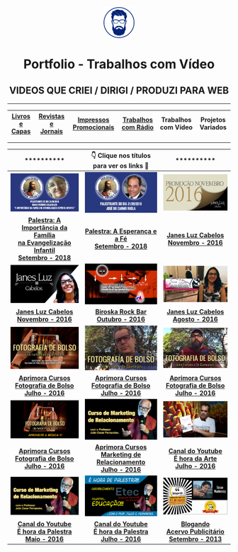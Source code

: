 <p align="center">
<a href="https://github.com/3DGuima">
  <img src="https://github.com/3DGuima/3DGuima/blob/dc8573070b20afbede441ea49ea88372232a8089/main-images/eu-icon-256x256-2020.png" alt="3DGuima" style="width:70px;height:70px;">
</a>
</p>

<h1 align="center">Portfolio - Trabalhos com Vídeo</h1>

<h2 align="center">VIDEOS QUE CRIEI / DIRIGI / PRODUZI PARA WEB</h2>

----

| [**Livros e Capas**](/livros-capas/livros-capas.md) | [**Revistas e Jornais**](/revistas-jornais/revistas-jornais.md) | [**Impressos Promocionais**](/impressos-promocionais/impressos-promocionais.md)  | [**Trabalhos com Rádio**](/trabalhos-radio/trabalhos-radio.md) | **Trabalhos com Vídeo** | **Projetos Variados** |
| :-----: | :-----: | :-----: | :-----: | :-----: |:-----: |

----

 ********** | ****👇 Clique nos títulos para ver os links 🎯**** | **********
|:-----:|:-----:|:-----:|
![](/trabalhos-video/00b-virginia.jpg)  | ![](/trabalhos-video/00a-ruela.jpg) | ![](/trabalhos-video/001-portfolio-video-thumbnail-promocao-novembro-2016-salao-cabeleireiro-janes-luz-cabelos-escova-hidratacao-youtube.jpg) 
[**Palestra: A Importância da Família<br>na Evangelização Infantil<br>Setembro - 2018**](https://sites.google.com/view/cecvv-maria-virginia-24-09-18/) | [**Palestra: A Esperança e a Fé<br>Setembro - 2018**](https://sites.google.com/view/cecvv-jose-carmo-21-09-18/) | [**Janes Luz Cabelos<br>Novembro - 2016**](https://youtu.be/Z8fQEzYzfec)
![](/trabalhos-video/002-portfolio-video-thumbnail-canal-youtube-janes-luz-cabelos-facebook-ads-novembro-2016-lins.jpg)  | ![](/trabalhos-video/003-portfolio-video-thumb-show-banda-tributo-cazuza-acustico-biroska-rock-bar-acontece-lins-regiao-canal-youtube-outubro-2016.jpg) | ![](/trabalhos-video/004-portfolio-video-thumbnail-canal-youtube-janes-luz-cabelos-facebook-ads-agosto-2016-lins.jpg) 
[**Janes Luz Cabelos<br>Novembro - 2016**](https://youtu.be/DoJtn5ZAr5Q) | [**Biroska Rock Bar<br>Outubro - 2016**](https://youtu.be/V5RdcuBD-GE) | [**Janes Luz Cabelos<br>Agosto - 2016**](https://youtu.be/Kwaf9WunhP4)
![](/trabalhos-video/005a-portfolio-video-thumbnail-facebook-campanha-curso-fotografia-bolso-aprimora-bauru-julho-2016.jpg)  | ![](/trabalhos-video/005b-portfolio-video-thumbnail-facebook-campanha-curso-fotografia-bolso-julho-furtado-aprimora-bauru-julho-2016.jpg) | ![](/trabalhos-video/005c-portfolio-video-thumbnail-facebook-campanha-curso-fotografia-bolso-de-guimaraes-aprimora-bauru-julho-2016.jpg) 
[**Aprimora Cursos<br>Fotografia de Bolso<br>Julho - 2016**](https://fb.watch/degAGb1OiX/) | [**Aprimora Cursos<br>Fotografia de Bolso<br>Julho - 2016**](https://fb.watch/degPVPFzpw/) | [**Aprimora Cursos<br>Fotografia de Bolso<br>Julho - 2016**](https://fb.watch/degS6gpbkF/)
![](/trabalhos-video/005d-portfolio-video-thumbnail-facebook-campanha-curso-fotografia-bolso-julho-furtado-de-guimaraes-aprimora-bauru-julho-2016.jpg)  | ![](/trabalhos-video/006-portfolio-video-thumbnail-facebook-campanha-curso-marketing-relacionamento-professor-julho-cezar-fernandes-aprimora-bauru-julho-2016.jpg) | ![](/trabalhos-video/007a-portfolio-video-thumbnail-caderno-de-desenhos-para-colorir-e-hora-da-arte-professor-julio-furtado-miniatura-capa-thumbnail-canal-youtube-julho-2016.jpg) 
[**Aprimora Cursos<br>Fotografia de Bolso<br>Julho - 2016**](https://fb.watch/deh8vKxxmq/) | [**Aprimora Cursos<br>Marketing de Relacionamento<br>Julho - 2016**](https://fb.watch/dehdEWc676/) | [**Canal do Youtube<br>É hora da Arte<br>Julho - 2016**](https://youtu.be/Jb9TTITm9b4)
![](/trabalhos-video/009-portfolio-video-thumbnail-e-hora-de-palestra-professor-julio-cezar-fernandes-miniatura-capa-thumbnail-canal-youtube-maio-2016.jpg)  | ![](/trabalhos-video/010-portfolio-video-thumbnail-e-hora-de-palestra-educacao-agradecimento-professor-julio-cezar-fernandes-miniatura-capa-thumbnail-canal-youtube-fevereiro-2016.jpg) | ![](/trabalhos-video/011-portfolio-video-thumbnail-blogando-entrevista-edson-mackeenzy-miniatura-capa-thumbnail-canal-youtube-setembro-2013.jpg) 
[**Canal do Youtube<br>É hora da Palestra<br>Maio - 2016**](https://youtu.be/FahmMduWzws) | [**Canal do Youtube<br>É hora da Palestra<br>Julho - 2016**](https://youtu.be/J15UaiCpVCw) | [**Blogando<br>Acervo Publicitário<br>Setembro - 2013**](https://youtu.be/Y3o5CGpZ0VM)
